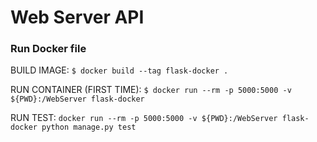 # Web Server API
### Run Docker file

BUILD IMAGE: `$ docker build --tag flask-docker .`

RUN CONTAINER (FIRST TIME): `$ docker run --rm -p 5000:5000 -v ${PWD}:/WebServer flask-docker`

RUN TEST: `docker run --rm -p 5000:5000 -v ${PWD}:/WebServer flask-docker python manage.py test`